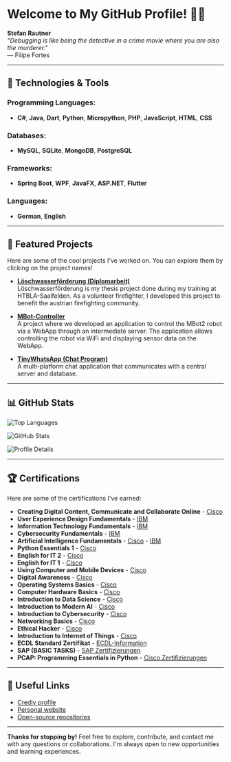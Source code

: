 # Welcome to My GitHub Profile! 👨‍💻

**Stefan Rautner**  
*"Debugging is like being the detective in a crime movie where you are also the murderer."*  
— Filipe Fortes

---

## 🔧 Technologies & Tools

### Programming Languages:
- **C#**, **Java**, **Dart**, **Python**, **Micropython**, **PHP**, **JavaScript**, **HTML**, **CSS**

### Databases:
- **MySQL**, **SQLite**, **MongoDB**, **PostgreSQL**

### Frameworks:
- **Spring Boot**, **WPF**, **JavaFX**, **ASP.NET**, **Flutter**

### Languages:
- **German**, **English**

---

## 🚀 Featured Projects
Here are some of the cool projects I've worked on. You can explore them by clicking on the project names!

- [**Löschwasserförderung (Diplomarbeit)**](#)  
  Löschwasserförderung is my thesis project done during my training at HTBLA-Saalfelden. As a volunteer firefighter, I developed this project to benefit the austrian firefighting community.

- [**MBot-Controller**](https://github.com/StefanRautner/MBot-Controller)  
  A project where we developed an application to control the MBot2 robot via a WebApp through an intermediate server. The application allows controlling the robot via WiFi and displaying sensor data on the WebApp.

- [**TinyWhatsApp (Chat Program)**](https://github.com/StefanRautner/TinyWhatsApp)  
  A multi-platform chat application that communicates with a central server and database.

---

## 📊 GitHub Stats

![Top Languages](https://github-readme-stats.vercel.app/api/top-langs/?username=StefanRautner&layout=compact&theme=radical)

![GitHub Stats](https://github-readme-stats.vercel.app/api?username=StefanRautner&show_icons=true&rank_icon=github&theme=radical)

![Profile Details](https://github-profile-summary-cards.vercel.app/api/cards/profile-details?username=StefanRautner&theme=radical)

---

## 🏆 Certifications
Here are some of the certifications I've earned:

- **Creating Digital Content, Communicate and Collaborate Online** - [Cisco](https://www.credly.com/earner/earned/badge/0b33a8b0-6b4a-4c65-b118-bc50d611f93d)
- **User Experience Design Fundamentals** - [IBM](https://www.credly.com/earner/earned/badge/017f6df0-1982-4ada-9a22-76bf33b5018a)
- **Information Technology Fundamentals** - [IBM](https://www.credly.com/earner/earned/badge/81feb453-bf32-4d97-b922-e788b412d5a0)
- **Cybersecurity Fundamentals** - [IBM](https://www.credly.com/earner/earned/badge/5f39a144-6c69-480e-bddc-e7c3bed59611)
- **Artificial Intelligence Fundamentals** - [Cisco](https://www.credly.com/earner/earned/badge/0d96e592-3880-401f-a5ad-8409b9bfb312) - [IBM](https://www.credly.com/earner/earned/badge/02c3f148-5d9b-4848-a97e-563d11b74ac6)
- **Python Essentials 1** - [Cisco](https://www.credly.com/earner/earned/badge/845cac6d-01f6-4d88-a8e2-c6e3cdf9acbd)
- **English for IT 2** - [Cisco](https://www.credly.com/earner/earned/badge/ec988248-9c44-4393-b6da-b84c959311e7)
- **English for IT 1** - [Cisco](https://www.credly.com/earner/earned/badge/fc2960c2-e7e9-4ade-a07f-b95a850bf778)
- **Using Computer and Mobile Devices** - [Cisco](https://www.credly.com/earner/earned/badge/567ccdac-912f-4e11-bc15-e40aa277d348)
- **Digital Awareness** - [Cisco](https://www.credly.com/earner/earned/badge/3c5808cf-b2a4-407a-8836-e5a5adf6121d)
- **Operating Systems Basics** - [Cisco](https://www.credly.com/earner/earned/badge/05e3e37e-db8e-487e-b4ee-282961d53e32)
- **Computer Hardware Basics** - [Cisco](https://www.credly.com/earner/earned/badge/647aa6b0-7222-4130-ab69-d88813ecba8b)
- **Introduction to Data Science** - [Cisco](https://www.credly.com/earner/earned/badge/24a7dffd-59cb-4f3c-befb-010349192ce5)
- **Introduction to Modern AI** - [Cisco](https://www.credly.com/earner/earned/badge/a5504512-dbc1-4f31-9e7d-ad37df6a4ef0)
- **Introduction to Cybersecurity** - [Cisco](https://www.credly.com/earner/earned/badge/942deac4-d986-4a12-896a-1398ab6355e3)
- **Networking Basics** - [Cisco](https://www.credly.com/earner/earned/badge/37948a25-57f0-4ccc-9364-5e88fdaba3a0)
- **Ethical Hacker** - [Cisco](https://www.credly.com/earner/earned/badge/4eeaf26e-0f7d-426c-9194-63369cae6859)
- **Introduction to Internet of Things** - [Cisco](https://www.credly.com/earner/earned/badge/0d991b1e-268c-4718-a8df-f84322b80c1a)
- **ECDL Standard Zertifikat** - [ECDL-Information](https://www.icdl.at)
- **SAP (BASIC TASKS)** - [SAP Zertifizierungen](https://www.sap.com/austria/training-certification.html)
- **PCAP: Programming Essentials in Python** - [Cisco Zertifizierungen](https://www.netacad.com)

---

## 🔗 Useful Links

- [Credly profile](https://www.credly.com/users/stefan-rautner)
- [Personal website](https://stefanrautner.netlify.app)
- [Open-source repositories](https://github.com/StefanRautner?tab=repositories)

---

**Thanks for stopping by!**
Feel free to explore, contribute, and contact me with any questions or collaborations.
I'm always open to new opportunities and learning experiences.
